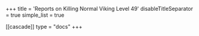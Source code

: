 +++
title = 'Reports on Killing Normal Viking Level 49'
disableTitleSeparator = true
simple_list = true

[[cascade]]
  type = "docs"
+++

